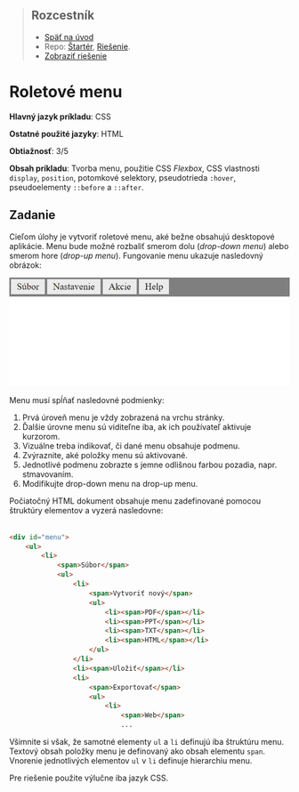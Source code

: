 <div class="hidden">

> ## Rozcestník
> - [Späť na úvod](../../README.md)
> - Repo: [Štartér](/../../tree/main/css/dropdownmenu), [Riešenie](/../../tree/solution/css/dropdownmenu).
> - [Zobraziť riešenie](riesenie.md)
</div>

# Roletové menu
<div class="info"> 

**Hlavný jazyk príkladu**: CSS

**Ostatné použité jazyky**: HTML

**Obtiažnosť**: 3/5

**Obsah príkladu**: Tvorba menu, použitie CSS *Flexbox*, CSS vlastnosti `display`, `position`, potomkové selektory, pseudotrieda `:hover`, pseudoelementy  `::before` a `::after`.
</div>

## Zadanie

Cieľom úlohy je vytvoriť roletové menu, aké bežne obsahujú desktopové aplikácie. Menu bude možné rozbaliť smerom dolu (*drop-down menu*) alebo smerom hore (*drop-up menu*). Fungovanie menu ukazuje nasledovný obrázok:

![](images_dropdownmenu/menu-fung-00.gif)

Menu musí spĺňať nasledovné podmienky:

1. Prvá úroveň menu je vždy zobrazená na vrchu stránky.
2. Ďalšie úrovne menu sú viditeľne iba, ak ich používateľ aktivuje kurzorom.
3. Vizuálne treba indikovať, či dané menu obsahuje podmenu.
4. Zvýraznite, aké položky menu sú aktivované.
5. Jednotlivé podmenu zobrazte s jemne odlišnou farbou pozadia, napr. stmavovaním.
6. Modifikujte drop-down menu na drop-up menu.

Počiatočný HTML dokument obsahuje menu zadefinované pomocou štruktúry elementov a vyzerá nasledovne:

```html

<div id="menu">
    <ul>
        <li>
            <span>Súbor</span>
            <ul>
                <li>
                    <span>Vytvoriť nový</span>
                    <ul>
                        <li><span>PDF</span></li>
                        <li><span>PPT</span></li>
                        <li><span>TXT</span></li>
                        <li><span>HTML</span></li>
                    </ul>
                </li>
                <li><span>Uložiť</span></li>
                <li>
                    <span>Exportovať</span>
                    <ul>
                        <li>
                            <span>Web</span>
                            ...
```

Všimnite si však, že samotné elementy `ul` a `li` definujú iba štruktúru menu. Textový obsah položky menu je definovaný ako obsah elementu `span`. Vnorenie jednotlivých elementov `ul` v `li` definuje hierarchiu menu.

Pre riešenie použite výlučne iba jazyk CSS.

